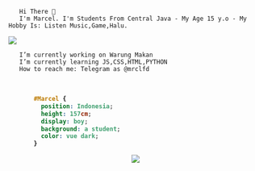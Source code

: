        Hi There 👋
       I'm Marcel. I'm Students From Central Java - My Age 15 y.o - My Hobby Is: Listen Music,Game,Halu.

<a href="https://www.mrclfd.tk/">
  <img align="center" src="https://github-readme-stats.vercel.app/api/pin/?username=kenzmobal&repo=mrclfd.tk&theme=vue-dark" />
</a><br>

       I’m currently working on Warung Makan
       I’m currently learning JS,CSS,HTML,PYTHON
       How to reach me: Telegram as @mrclfd

</br>
<b>

```css
       #Marcel { 
         position: Indonesia; 
         height: 157cm; 
         display: boy; 
         background: a student; 
         color: vue dark;
       }
```

<p align="center">
<img align="center" src="https://github-readme-stats.vercel.app/api?username=kenzmobal&&show_icons=true&&custom_title=@mrclfd Github Stats&&hide_border=boolean&&theme=vue-dark"

